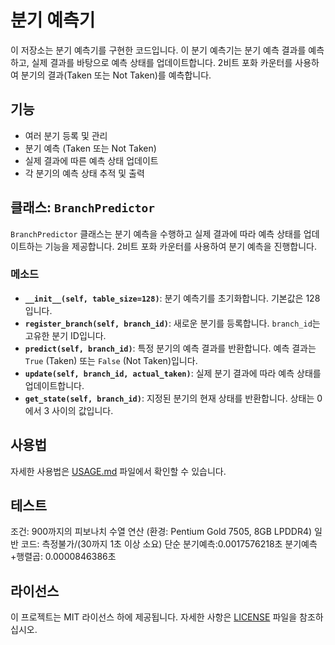 # 분기 예측기

이 저장소는 분기 예측기를 구현한 코드입니다. 이 분기 예측기는 분기 예측 결과를 예측하고, 실제 결과를 바탕으로 예측 상태를 업데이트합니다. 2비트 포화 카운터를 사용하여 분기의 결과(Taken 또는 Not Taken)를 예측합니다.

## 기능

- 여러 분기 등록 및 관리
- 분기 예측 (Taken 또는 Not Taken)
- 실제 결과에 따른 예측 상태 업데이트
- 각 분기의 예측 상태 추적 및 출력

## 클래스: `BranchPredictor`

`BranchPredictor` 클래스는 분기 예측을 수행하고 실제 결과에 따라 예측 상태를 업데이트하는 기능을 제공합니다. 2비트 포화 카운터를 사용하여 분기 예측을 진행합니다.

### 메소드

- **`__init__(self, table_size=128)`**: 분기 예측기를 초기화합니다. 기본값은 128입니다.
- **`register_branch(self, branch_id)`**: 새로운 분기를 등록합니다. `branch_id`는 고유한 분기 ID입니다.
- **`predict(self, branch_id)`**: 특정 분기의 예측 결과를 반환합니다. 예측 결과는 `True` (Taken) 또는 `False` (Not Taken)입니다.
- **`update(self, branch_id, actual_taken)`**: 실제 분기 결과에 따라 예측 상태를 업데이트합니다.
- **`get_state(self, branch_id)`**: 지정된 분기의 현재 상태를 반환합니다. 상태는 0에서 3 사이의 값입니다.

## 사용법

자세한 사용법은 [USAGE.md](USAGE.md) 파일에서 확인할 수 있습니다.
## 테스트
조건: 900까지의 피보나치 수열 연산
(환경: Pentium Gold 7505, 8GB LPDDR4)
일반 코드: 측정불가/(30까지 1초 이상 소요)
단순 분기예측:0.0017576218초
분기예측+행렬곱: 0.0000846386초

## 라이선스

이 프로젝트는 MIT 라이선스 하에 제공됩니다. 자세한 사항은 [LICENSE](LICENSE) 파일을 참조하십시오.

